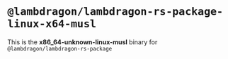 # `@lambdragon/lambdragon-rs-package-linux-x64-musl`

This is the **x86_64-unknown-linux-musl** binary for `@lambdragon/lambdragon-rs-package`
